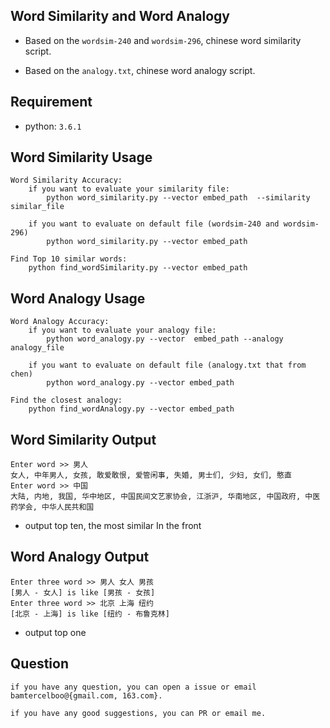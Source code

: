 
##  Word Similarity  and Word Analogy ##

- Based on the `wordsim-240` and `wordsim-296`, chinese word similarity script.

- Based on the `analogy.txt`, chinese word analogy script.

## Requirement ##

- python: `3.6.1`

## Word Similarity Usage ##

	Word Similarity Accuracy:
	    if you want to evaluate your similarity file:
	        python word_similarity.py --vector embed_path  --similarity similar_file  

	    if you want to evaluate on default file (wordsim-240 and wordsim-296)
	        python word_similarity.py --vector embed_path

	Find Top 10 similar words:
	    python find_wordSimilarity.py --vector embed_path


## Word Analogy Usage ##

	Word Analogy Accuracy:
	    if you want to evaluate your analogy file:
	        python word_analogy.py --vector  embed_path --analogy analogy_file

	    if you want to evaluate on default file (analogy.txt that from chen)
	        python word_analogy.py --vector embed_path

	Find the closest analogy:
	    python find_wordAnalogy.py --vector embed_path

## Word Similarity  Output ##

	Enter word >> 男人
	女人, 中年男人, 女孩, 敢爱敢恨, 爱管闲事, 失婚, 男士们, 少妇, 女们, 憨直
	Enter word >> 中国
	大陆, 内地, 我国, 华中地区, 中国民间文艺家协会, 江浙沪, 华南地区, 中国政府, 中医药学会, 中华人民共和国
	
- output top ten, the most similar In the front
	
## Word Analogy  Output ##

	Enter three word >> 男人 女人 男孩
	[男人 - 女人] is like [男孩 - 女孩]
	Enter three word >> 北京 上海 纽约
	[北京 - 上海] is like [纽约 - 布鲁克林]

- output top one


## Question ##

    if you have any question, you can open a issue or email bamtercelboo@{gmail.com, 163.com}.

    if you have any good suggestions, you can PR or email me.
